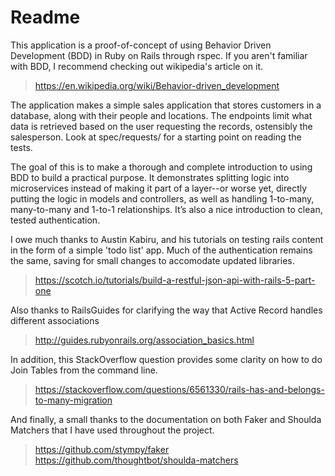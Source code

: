 # Readme
This application is a proof-of-concept of using Behavior Driven Development (BDD) in Ruby on Rails through rspec. If you aren't familiar with BDD, I recommend checking out wikipedia's article on it.
>https://en.wikipedia.org/wiki/Behavior-driven_development

The application makes a simple sales application that stores customers in a database, along with their people and locations. The endpoints limit what data is retrieved based on the user requesting the records, ostensibly the salesperson. Look at spec/requests/ for a starting point on reading the tests.

The goal of this is to make a thorough and complete introduction to using BDD to build a practical purpose. It demonstrates splitting logic into microservices instead of making it part of a layer--or worse yet, directly putting the logic in models and controllers, as well as handling 1-to-many, many-to-many and 1-to-1 relationships. It’s also a nice introduction to clean, tested authentication.

I owe much thanks to Austin Kabiru, and his tutorials on testing rails content in the form of a simple 'todo list' app. Much of the authentication remains the same, saving for small changes to accomodate updated libraries.

>https://scotch.io/tutorials/build-a-restful-json-api-with-rails-5-part-one 

Also thanks to RailsGuides for clarifying the way that Active Record handles different associations

>http://guides.rubyonrails.org/association_basics.html

In addition, this StackOverflow question provides some clarity on how to do Join Tables from the command line.
>https://stackoverflow.com/questions/6561330/rails-has-and-belongs-to-many-migration

And finally, a small thanks to the documentation on both Faker and Shoulda Matchers that I have used throughout the project.

>https://github.com/stympy/faker
>https://github.com/thoughtbot/shoulda-matchers
